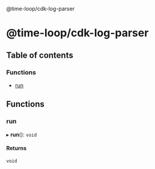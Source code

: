 @time-loop/cdk-log-parser

# @time-loop/cdk-log-parser

## Table of contents

### Functions

- [run](README.md#run)

## Functions

### run

▸ **run**(): `void`

#### Returns

`void`
